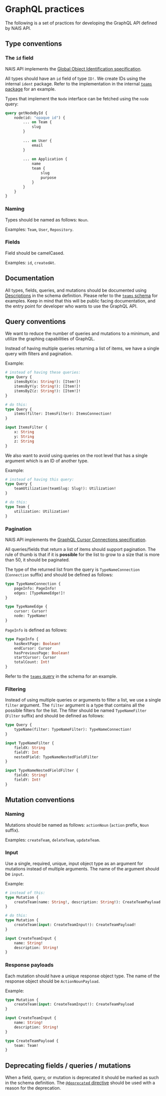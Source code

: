 # GraphQL practices

The following is a set of practices for developing the GraphQL API defined by NAIS API.

## Type conventions

### The `id` field

NAIS API implements the [Global Object Identification specification](https://graphql.org/learn/global-object-identification/).

All types should have an `id` field of type `ID!`. We create IDs using the internal `ident` package. Refer to the 
implementation in the internal [`teams` package](../internal/v1/team/node.go) for an example.

Types that implement the `Node` interface can be fetched using the `node` query:

```graphql
query getNodeById {
    node(id: "opaque id") {
        ... on Team {
            slug
        }
        
        ... on User {
            email
        }
        
        ... on Application {
            name
            team {
                slug
                purpose
            }
        }
    }
}
```

### Naming

Types should be named as follows: `Noun`.

Examples: `Team`, `User`, `Repository`.

### Fields

Field should be camelCased.

Examples: `id`, `createdAt`.

## Documentation

All types, fields, queries, and mutations should be documented using 
[Descriptions](https://spec.graphql.org/October2021/#sec-Descriptions) in the schema definition. Please refer to the 
[`teams` schema](../internal/v1/graphv1/schema/teams.graphqls) for examples. Keep in mind that this will be public 
facing documentation, and the entry point for developer who wants to use the GraphQL API.

## Query conventions

We want to reduce the number of queries and mutations to a minimum, and utilize the graphing capabilities of GraphQL.

Instead of having multiple queries returning a list of items, we have a single query with filters and pagination.

Example:

```graphql
# instead of having these queries:
type Query {
    itemsByX(x: String!): [Item!]!
    itemsByY(y: String!): [Item!]!
    itemsByZ(z: String!): [Item!]!
}

# do this:
type Query {
    items(filter: ItemsFilter): ItemsConnection!    
}

input ItemsFilter {
    x: String
    y: String
    z: String
}

```

We also want to avoid using queries on the root level that has a single argument which is an ID of another type.

Example:

```graphql
# instead of having this query:
type Query {
    teamUtilization(teamSlug: Slug!): Utilization!
}

# do this:
type Team {
    utilization: Utilization!
}
```

### Pagination

NAIS API implements the [GraphQL Cursor Connections specification](https://relay.dev/graphql/connections.htm).

All queries/fields that return a list of items should support pagination. The rule of thumb is that if it is 
**possible** for the list to grow to a size that is more than 50, it should be paginated.

The type of the returned list from the query is `TypeNameConnection` (`Connection` suffix) and should be defined as 
follows:

```graphql
type TypeNameConnection {
    pageInfo: PageInfo!
    edges: [TypeNameEdge!]!
}

type TypeNameEdge {
    cursor: Cursor!
    node: TypeName!
}
```

`PageInfo` is defined as follows:

```graphql
type PageInfo { 
    hasNextPage: Boolean!
    endCursor: Cursor
    hasPreviousPage: Boolean!
    startCursor: Cursor
    totalCount: Int!
}
```

Refer to the [`teams` query](../internal/v1/graphv1/schema/teams.graphqls) in the schema for an example.

### Filtering

Instead of using multiple queries or arguments to filter a list, we use a single `filter` argument. The `filter` 
argument is a type that contains all the possible filters for the list. The filter should be named `TypeNameFilter` 
(`Filter` suffix) and should be defined as follows:

```graphql
type Query {
    typeName(filter: TypeNameFilter): TypeNameConnection!
}

input TypeNameFilter {
    fieldX: String
    fieldY: Int
    nestedField: TypeNameNestedFieldFilter
}

input TypeNameNestedFieldFilter {
    fieldX: String!
    fieldY: Int!
}
```

## Mutation conventions

### Naming

Mutations should be named as follows: `actionNoun` (`action` prefix, `Noun` suffix).

Examples: `createTeam`, `deleteTeam`, `updateTeam`.

### Input

Use a single, required, unique, input object type as an argument for mutations instead of multiple arguments. The name 
of the argument should be `input`.

Example:

```graphql
# instead of this:
type Mutation {
    createTeam(name: String!, description: String!): CreateTeamPayload!
}

# do this:
type Mutation {
    createTeam(input: CreateTeamInput!): CreateTeamPayload!
}

input CreateTeamInput {
    name: String!
    description: String!
}
```

### Response payloads

Each mutation should have a unique response object type. The name of the response object should be `ActionNounPayload`.

Example:

```graphql
type Mutation {
    createTeam(input: CreateTeamInput!): CreateTeamPayload
}

input CreateTeamInput {
    name: String!
    description: String!
}

type CreateTeamPayload {
    team: Team!
}
```

## Deprecating fields / queries / mutations

When a field, query, or mutation is deprecated it should be marked as such in the schema definition. The 
[`@deprecated` directive](https://spec.graphql.org/October2021/#sec--deprecated) should be used with a reason for the 
deprecation.